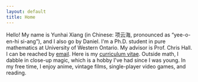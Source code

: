 ```yaml
---
layout: default
title: Home
---
```



Hello! My name is Yunhai Xiang (in Chinese: 项云海, pronounced as “yee-o-en-hi si-ang”), and I also go by Daniel. I'm a Ph.D. student in pure mathematics at University of Western Ontario. My advisor is Prof. Chris Hall. I can be reached by [email](mailto:yxiang72@uwo.ca). Here is my [curriculum vitae](assets/CV.pdf).
Outside math, I dabble in close-up magic, which is a hobby I've had since I was young. In my free time, I enjoy anime, vintage films, single-player video games, and reading. 

<!---I have a math blog called [_The Singularity_](https://thesingularity.me){:target="_blank"}. -->
